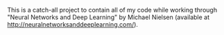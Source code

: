 This is a catch-all project to contain all of my code while working through "Neural Networks and Deep Learning" by
Michael Nielsen (available at http://neuralnetworksanddeeplearning.com/).